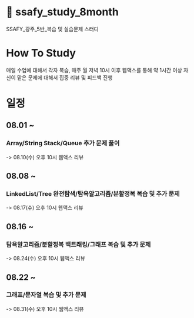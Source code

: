 # 🌈 ssafy_study_8month
SSAFY_광주_5반_복습 및 실습문제 스터디

# How To Study
매일 수업에 대해서 각자 복습, 매주 월 저녁 10시 이후 웹액스를 통해 약 1시간 이상 자신이 맡은 문제에 대해서 집중 리뷰 및 피드백 진행

# 일정
## 08.01 ~
### Array/String Stack/Queue 추가 문제 풀이
-> 08.10(수) 오후 10시 웹액스 리뷰

## 08.08 ~
### LinkedList/Tree 완전탐색/탐욕알고리즘/분할정복 복습 및 추가 문제
-> 08.17(수) 오후 10시 웹액스 리뷰

## 08.16 ~
### 탐욕알고리즘/분할정복 백트래킹/그래프 복습 및 추가 문제
-> 08.24(수) 오후 10시 웹액스 리뷰

## 08.22 ~
### 그래프/문자열 복습 및 추가 문제
-> 08.31(수) 오후 10시 웹액스 리뷰
